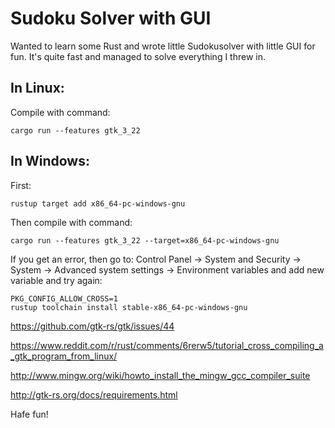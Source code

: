 # Sudoku Solver with GUI

Wanted to learn some Rust and wrote little Sudokusolver with little GUI for fun. It's quite fast and managed to solve everything I threw in.

## In Linux:

Compile with command:
```
cargo run --features gtk_3_22
```
## In Windows:

First:
```
rustup target add x86_64-pc-windows-gnu
```
Then compile with command:
```
cargo run --features gtk_3_22 --target=x86_64-pc-windows-gnu
```
If you get an error, then go to:
Control Panel → System and Security → System → Advanced system settings → Environment variables and add new variable and try again:
```
PKG_CONFIG_ALLOW_CROSS=1
rustup toolchain install stable-x86_64-pc-windows-gnu
```
https://github.com/gtk-rs/gtk/issues/44

https://www.reddit.com/r/rust/comments/6rerw5/tutorial_cross_compiling_a_gtk_program_from_linux/

http://www.mingw.org/wiki/howto_install_the_mingw_gcc_compiler_suite

http://gtk-rs.org/docs/requirements.html


Hafe fun!
